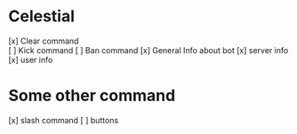 # Celestial
[x] Clear command <br />
[ ] Kick command
[ ] Ban command
[x] General Info about bot
[x] server info
[x] user info

# Some other command
[x] slash command
[ ] buttons
